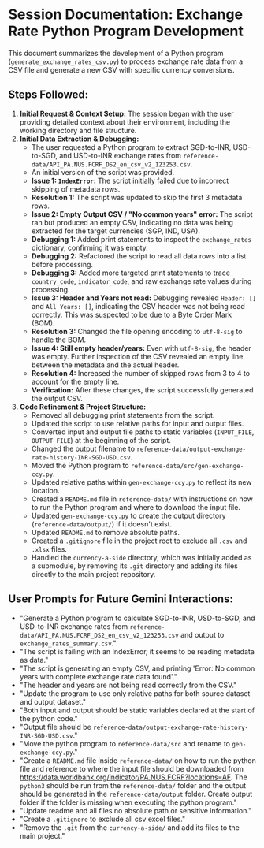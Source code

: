# Session Documentation: Exchange Rate Python Program Development

This document summarizes the development of a Python program (`generate_exchange_rates_csv.py`) to process exchange rate data from a CSV file and generate a new CSV with specific currency conversions.

## Steps Followed:

1.  **Initial Request & Context Setup:** The session began with the user providing detailed context about their environment, including the working directory and file structure.
2.  **Initial Data Extraction & Debugging:**
    *   The user requested a Python program to extract SGD-to-INR, USD-to-SGD, and USD-to-INR exchange rates from `reference-data/API_PA.NUS.FCRF_DS2_en_csv_v2_123253.csv`.
    *   An initial version of the script was provided.
    *   **Issue 1: `IndexError`:** The script initially failed due to incorrect skipping of metadata rows.
    *   **Resolution 1:** The script was updated to skip the first 3 metadata rows.
    *   **Issue 2: Empty Output CSV / "No common years" error:** The script ran but produced an empty CSV, indicating no data was being extracted for the target currencies (SGP, IND, USA).
    *   **Debugging 1:** Added print statements to inspect the `exchange_rates` dictionary, confirming it was empty.
    *   **Debugging 2:** Refactored the script to read all data rows into a list before processing.
    *   **Debugging 3:** Added more targeted print statements to trace `country_code`, `indicator_code`, and raw exchange rate values during processing.
    *   **Issue 3: Header and Years not read:** Debugging revealed `Header: []` and `All Years: []`, indicating the CSV header was not being read correctly. This was suspected to be due to a Byte Order Mark (BOM).
    *   **Resolution 3:** Changed the file opening encoding to `utf-8-sig` to handle the BOM.
    *   **Issue 4: Still empty header/years:** Even with `utf-8-sig`, the header was empty. Further inspection of the CSV revealed an empty line between the metadata and the actual header.
    *   **Resolution 4:** Increased the number of skipped rows from 3 to 4 to account for the empty line.
    *   **Verification:** After these changes, the script successfully generated the output CSV.
3.  **Code Refinement & Project Structure:**
    *   Removed all debugging print statements from the script.
    *   Updated the script to use relative paths for input and output files.
    *   Converted input and output file paths to static variables (`INPUT_FILE`, `OUTPUT_FILE`) at the beginning of the script.
    *   Changed the output filename to `reference-data/output-exchange-rate-history-INR-SGD-USD.csv`.
    *   Moved the Python program to `reference-data/src/gen-exchange-ccy.py`.
    *   Updated relative paths within `gen-exchange-ccy.py` to reflect its new location.
    *   Created a `README.md` file in `reference-data/` with instructions on how to run the Python program and where to download the input file.
    *   Updated `gen-exchange-ccy.py` to create the output directory (`reference-data/output/`) if it doesn't exist.
    *   Updated `README.md` to remove absolute paths.
    *   Created a `.gitignore` file in the project root to exclude all `.csv` and `.xlsx` files.
    *   Handled the `currency-a-side` directory, which was initially added as a submodule, by removing its `.git` directory and adding its files directly to the main project repository.

## User Prompts for Future Gemini Interactions:

*   "Generate a Python program to calculate SGD-to-INR, USD-to-SGD, and USD-to-INR exchange rates from `reference-data/API_PA.NUS.FCRF_DS2_en_csv_v2_123253.csv` and output to `exchange_rates_summary.csv`."
*   "The script is failing with an IndexError, it seems to be reading metadata as data."
*   "The script is generating an empty CSV, and printing 'Error: No common years with complete exchange rate data found'."
*   "The header and years are not being read correctly from the CSV."
*   "Update the program to use only relative paths for both source dataset and output dataset."
*   "Both input and output should be static variables declared at the start of the python code."
*   "Output file should be `reference-data/output-exchange-rate-history-INR-SGD-USD.csv`."
*   "Move the python program to `reference-data/src` and rename to `gen-exchange-ccy.py`."
*   "Create a `README.md` file inside `reference-data/` on how to run the python file and reference to where the input file should be downloaded from https://data.worldbank.org/indicator/PA.NUS.FCRF?locations=AF. The `python3` should be run from the `reference-data/` folder and the output should be generated in the `reference-data/output` folder. Create output folder if the folder is missing when executing the python program."
*   "Update readme and all files no absolute path or sensitive information."
*   "Create a `.gitignore` to exclude all csv excel files."
*   "Remove the `.git` from the `currency-a-side/` and add its files to the main project."